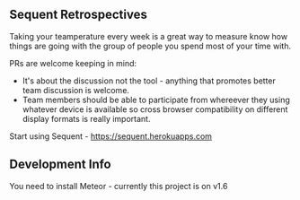 ## Sequent Retrospectives 

Taking your teamperature every week is a great way to measure know how things are going with the group of people you spend most of your time with.

PRs are welcome keeping in mind:

- It's about the discussion not the tool - anything that promotes better team discussion is welcome.
- Team members should be able to participate from whereever they using whatever device is available so cross browser compatibility on different display formats is really important.

Start using Sequent - https://sequent.herokuapps.com

## Development Info

You need to install Meteor - currently this project is on v1.6

